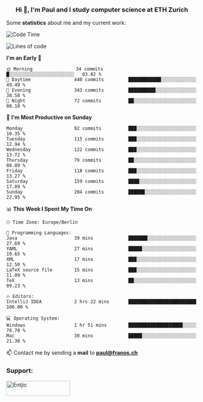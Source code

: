 <h3 align="center">Hi 👋, I'm Paul and I study computer science at ETH Zurich</h3>


Some **statistics** about me and my current work:

<!--START_SECTION:waka-->
![Code Time](http://img.shields.io/badge/Code%20Time-1%2C287%20hrs%2051%20mins-blue)

![Lines of code](https://img.shields.io/badge/From%20Hello%20World%20I%27ve%20Written-1.8%20million%20lines%20of%20code-blue)

**I'm an Early 🐤** 

```text
🌞 Morning                34 commits          █░░░░░░░░░░░░░░░░░░░░░░░░   03.82 % 
🌆 Daytime                440 commits         ████████████░░░░░░░░░░░░░   49.49 % 
🌃 Evening                343 commits         ██████████░░░░░░░░░░░░░░░   38.58 % 
🌙 Night                  72 commits          ██░░░░░░░░░░░░░░░░░░░░░░░   08.10 % 
```
📅 **I'm Most Productive on Sunday** 

```text
Monday                   92 commits          ███░░░░░░░░░░░░░░░░░░░░░░   10.35 % 
Tuesday                  115 commits         ███░░░░░░░░░░░░░░░░░░░░░░   12.94 % 
Wednesday                122 commits         ███░░░░░░░░░░░░░░░░░░░░░░   13.72 % 
Thursday                 79 commits          ██░░░░░░░░░░░░░░░░░░░░░░░   08.89 % 
Friday                   118 commits         ███░░░░░░░░░░░░░░░░░░░░░░   13.27 % 
Saturday                 159 commits         ████░░░░░░░░░░░░░░░░░░░░░   17.89 % 
Sunday                   204 commits         ██████░░░░░░░░░░░░░░░░░░░   22.95 % 
```


📊 **This Week I Spent My Time On** 

```text
🕑︎ Time Zone: Europe/Berlin

💬 Programming Languages: 
Java                     39 mins             ███████░░░░░░░░░░░░░░░░░░   27.69 % 
YAML                     27 mins             █████░░░░░░░░░░░░░░░░░░░░   19.65 % 
XML                      17 mins             ███░░░░░░░░░░░░░░░░░░░░░░   12.50 % 
LaTeX source file        15 mins             ███░░░░░░░░░░░░░░░░░░░░░░   11.09 % 
TeX                      13 mins             ██░░░░░░░░░░░░░░░░░░░░░░░   09.23 % 

🔥 Editors: 
IntelliJ IDEA            2 hrs 22 mins       █████████████████████████   100.00 % 

💻 Operating System: 
Windows                  1 hr 51 mins        ████████████████████░░░░░   78.70 % 
Mac                      30 mins             █████░░░░░░░░░░░░░░░░░░░░   21.30 % 
```


<!--END_SECTION:waka-->

📫 Contact me by sending a **mail** to **paul@franos.ch**

<h3 align="left">Support:</h3>
<p><a href="https://ko-fi.com/Entjic"> <img align="left" src="https://cdn.ko-fi.com/cdn/kofi3.png?v=3" height="40" width="168" alt="Entjic" /></a></p>

